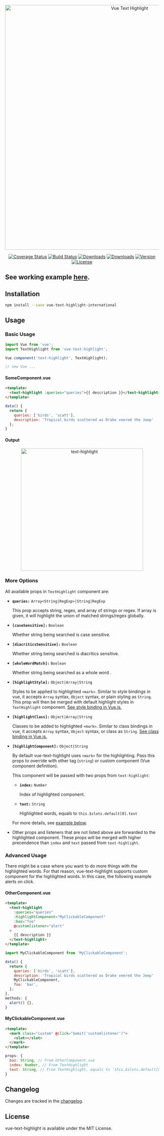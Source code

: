<p align="center"><a href="https://albertlucianto.github.io/vue-text-highlight" target="_blank" rel="noopener noreferrer"><img width="800" src="./web/assets/vue-text-highlight-header.png" alt="Vue Text Highlight"></a></p>

<p align="center">
<a href="https://codecov.io/github/AlbertLucianto/vue-text-highlight?branch=master"><img src="https://img.shields.io/codecov/c/github/AlbertLucianto/vue-text-highlight/master.svg" alt="Coverage Status"></a>
<a href="https://travis-ci.org/AlbertLucianto/vue-text-highlight"><img src="https://travis-ci.org/AlbertLucianto/vue-text-highlight.svg?branch=master" alt="Build Status"></a>
<a href="https://npmcharts.com/compare/vue-text-highlight?minimal=true"><img src="https://img.shields.io/npm/dm/vue-text-highlight.svg" alt="Downloads"></a>
<a href="https://npmcharts.com/compare/vue-text-highlight?minimal=true"><img src="https://img.shields.io/npm/dt/vue-text-highlight.svg" alt="Downloads"></a>
<a href="https://www.npmjs.com/package/vue-text-highlight"><img src="https://img.shields.io/npm/v/vue-text-highlight.svg" alt="Version"></a>
<a href="https://www.npmjs.com/package/vue-text-highlight"><img src="https://img.shields.io/npm/l/vue-text-highlight.svg" alt="License"></a>
</p>

## See working example [here](https://albertlucianto.github.io/vue-text-highlight).

## Installation

```bash
npm install --save vue-text-highlight-international
```

## Usage

### Basic Usage

```javascript
import Vue from 'vue';
import TextHighlight from 'vue-text-highlight';

Vue.component('text-highlight', TextHighlight);

// new Vue ...
```

#### SomeComponent.vue

```html
<template>
  <text-highlight :queries="queries">{{ description }}</text-highlight>
</template>
```

```javascript
data() {
  return {
    queries: ['birds', 'scatt'],
    description: 'Tropical birds scattered as Drake veered the Jeep'
  };
}
```

#### Output

<p align="center"><img width="400" src="./web/assets/ss-vue-text-highlight.png" alt="text-highlight"></p>

### More Options

All available props in `TextHighlight` component are:

* __`queries:`__ `Array<String|RegExp>|String|RegExp`

  This prop accepts string, regex, and array of strings or regex. If array is given, it will highlight the union of matched strings/regex globally.

* __`[caseSensitive]:`__ `Boolean`

  Whether string being searched is case sensitive.

* __`[diacriticsSensitive]:`__ `Boolean`

  Whether string being searched is diacritics sensitive.

* __`[wholeWordMatch]:`__ `Boolean`

  Whether string being searched as a whole word .


* __`[highlightStyle]:`__ `Object|Array|String`

  Styles to be applied to highlighted `<mark>`. Similar to style bindings in vue, it accepts `Array` syntax, `Object` syntax, or plain styling as `String`. This prop will then be merged with default highlight styles in `TextHighlight` component. [See style binding in Vue.js.](https://vuejs.org/v2/guide/class-and-style#Binding-Inline-Styles)

* __`[highlightClass]:`__ `Object|Array|String`

  Classes to be added to highlighted `<mark>`. Similar to class bindings in vue, it accepts `Array` syntax, `Object` syntax, or class as `String`. [See class binding in Vue.js.](https://vuejs.org/v2/guide/class-and-style#Binding-HTML-Classes)

* __`[highlightComponent]:`__ `Object|String`

  By default vue-text-highlight uses `<mark>` for the highlighting. Pass this props to override with other tag (`string`) or custom component (Vue component definition).

  This component will be passed with two props from `text-highlight`:

  * __`index:`__ `Number`

    Index of highlighted component.

  * __`text:`__ `String`

    Highlighted words, equals to `this.$slots.default[0].text`

  For more details, see [example below](#advanced-usage).

* Other props and listeners that are not listed above are forwarded to the highlighted component. These props will be merged with higher precendence than `index` and `text` passed from `text-highlight`.

### Advanced Usage

There might be a case where you want to do more things with the highlighted words. For that reason, vue-text-highlight supports custom component for the highlighted words. In this case, the following example alerts on click.

#### OtherComponent.vue

```html
<template>
  <text-highlight
    :queries="queries"
    :highlightComponent="MyClickableComponent"
    :baz="foo"
    @customlistener="alert"
  >
    {{ description }}
  </text-highlight>
</template>
```

```js
import MyClickableComponent from 'MyClickableComponent';
```

```js
data() {
  return {
    queries: ['birds', 'scatt'],
    description: 'Tropical birds scattered as Drake veered the Jeep'
    MyClickableComponent,
    foo: 'bar',
  };
},
methods: {
  alert() {},
}
```

#### MyClickableComponent.vue

```html
<template>
  <mark class="custom" @click="$emit('customlistener')">
    <slot></slot>
  </mark>
</template>
```

```js
props: {
  baz: String, // From OtherComponent.vue
  index: Number, // From TextHighlight
  text: String, // From TextHighlight, equals to `this.$slots.default[0].text`
}
```

## Changelog

Changes are tracked in the [changelog](CHANGELOG.md).

## License

vue-text-highlight is available under the MIT License.
